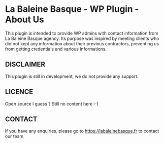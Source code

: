 # La Baleine Basque - WP Plugin - About Us

This plugin is intended to provide WP admins with contact information from La Baleine Basque agency. Its purpose was inspired by meeting clients who did not kept any information about their previous contractors, preventing us from getting credentials and various informations.

## DISCLAIMER

This plugin is still in development, we do not provide any support.

## LICENCE

Open source I guess ? Still no content here :-)

## CONTACT

If you have any enquiries, please go to https://labaleinebasque.fr to contact our team.